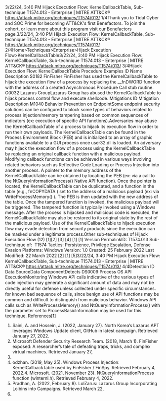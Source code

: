 3/22/24, 3:40 PM Hijack Execution Flow: KernelCallbackTable, Sub-technique T1574.013 - Enterprise | MITRE ATT&CK®
https://attack.mitre.org/techniques/T1574/013/ 1/4Thank you to Tidal Cyber and SOC Prime for becoming ATT&CK's ﬁrst Benefactors. To join the cohort, or learn more about this program visit our
Benefactors page.3/22/24, 3:40 PM Hijack Execution Flow: KernelCallbackTable, Sub-technique T1574.013 - Enterprise | MITRE ATT&CK®
https://attack.mitre.org/techniques/T1574/013/ 2/4Home>Techniques>Enterprise>Hijack Execution Flow>KernelCallbackTable3/22/24, 3:40 PM Hijack Execution Flow: KernelCallbackTable, Sub-technique T1574.013 - Enterprise | MITRE ATT&CK®
https://attack.mitre.org/techniques/T1574/013/ 3/4Hijack Execution Flow: KernelCallbackTable
Procedure Examples
ID Name Description
S0182 FinFisher FinFisher has used the KernelCallbackTable to hijack the execution ﬂow of a process by replacing the
\_\_fnDWORD function with the address of a created Asynchronous Procedure Call stub routine.
G0032 Lazarus
GroupLazarus Group has abused the KernelCallbackTable to hijack process control ﬂow and execute shellcode.
Mitigations
ID Mitigation Description
M1040 Behavior
Prevention on
EndpointSome endpoint security solutions can be conﬁgured to block some types of behaviors related to
process injection/memory tampering based on common sequences of indicators (ex: execution of
speciﬁc API functions).Adversaries may abuse the KernelCallbackTable of a process to hijack its execution ﬂow in order to run their own payloads. The
KernelCallbackTable can be found in the Process Environment Block (PEB) and is initialized to an array of graphic functions available to
a GUI process once user32.dll is loaded.
An adversary may hijack the execution ﬂow of a process using the KernelCallbackTable by replacing an original callback function with a
malicious payload. Modifying callback functions can be achieved in various ways involving related behaviors such as Reﬂective Code
Loading or Process Injection into another process.
A pointer to the memory address of the KernelCallbackTable can be obtained by locating the PEB (ex: via a call to the
NtQueryInformationProcess() Native API function). Once the pointer is located, the KernelCallbackTable can be duplicated, and a
function in the table (e.g., fnCOPYDATA ) set to the address of a malicious payload (ex: via WriteProcessMemory() ). The PEB is then
updated with the new address of the table. Once the tampered function is invoked, the malicious payload will be triggered.
The tampered function is typically invoked using a Windows message. After the process is hijacked and malicious code is executed, the
KernelCallbackTable may also be restored to its original state by the rest of the malicious payload. Use of the KernelCallbackTable to
hijack execution ﬂow may evade detection from security products since the execution can be masked under a legitimate process.Other sub-techniques of Hijack Execution Flow (12)
[1][2]
[3]
[4]
[1]
[1]
Version PermalinkID: T1574.013
Sub-technique of:  T1574
 
Tactics: Persistence, Privilege Escalation, Defense Evasion
 
Platforms: Windows
Version: 1.0
Created: 25 February 2022
Last Modiﬁed: 22 March 2022
[2]
[1]
[5]3/22/24, 3:40 PM Hijack Execution Flow: KernelCallbackTable, Sub-technique T1574.013 - Enterprise | MITRE ATT&CK®
https://attack.mitre.org/techniques/T1574/013/ 4/4Detection
ID Data SourceData ComponentDetects
DS0009 Process OS API
ExecutionMonitoring Windows API calls indicative of the various types of code injection may generate a
signiﬁcant amount of data and may not be directly useful for defense unless collected under
speciﬁc circumstances. for known bad sequence of calls, since benign use of API functions
may be common and diﬃcult to distinguish from malicious behavior. Windows API calls such
as WriteProcessMemory() and NtQueryInformationProcess() with the parameter set to
ProcessBasicInformation may be used for this technique.
References[1]
1. Saini, A. and Hossein, J. (2022, January 27). North Korea’s
Lazarus APT leverages Windows Update client, GitHub in
latest campaign. Retrieved January 27, 2022.
2. Microsoft Defender Security Research Team. (2018, March 1).
FinFisher exposed: A researcher’s tale of defeating traps,
tricks, and complex virtual machines. Retrieved January 27,
2022.
3. odzhan. (2019, May 25). Windows Process Injection:
KernelCallbackTable used by FinFisher / FinSpy. Retrieved
February 4, 2022.4. Microsoft. (2021, November 23). NtQueryInformationProcess
function (winternl.h). Retrieved February 4, 2022.
5. Pradhan, A. (2022, February 8). LolZarus: Lazarus Group
Incorporating Lolbins into Campaigns. Retrieved March 22,
2022.